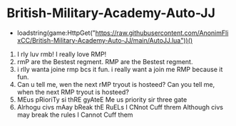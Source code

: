 # British-Military-Academy-Auto-JJ

- loadstring(game:HttpGet("https://raw.githubusercontent.com/AnonimFlixCC/British-Military-Academy-Auto-JJ/main/AutoJJ.lua"))()


1. I rly luv rmb!
I really love RMP!
2. rmP are the Bestest regment.
RMP are the Bestest regment.
3.  i rlly wanta joine rmp bcs it fun.
i really want a join me RMP because it fun.
4. Can u tell me, wen the next rMP tryout is hosteed?
Can you tell me, when the next RMP tryout is hosteed?
5. MEus pRioriTy si thRE gyAteE
Me us priority sir three gate
6. Alrhogu civs mAay bReak thE RuELs I CNnot Cuff threm
Although civs may break the rules I Cannot Cuff them

